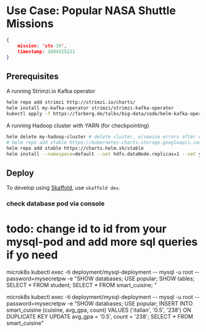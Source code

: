 # Use Case: Popular NASA Shuttle Missions

```json
{ 
	mission: 'sts-10', 
	timestamp: 1604325221 
}
```

## Prerequisites

A running Strimzi.io Kafka operator

```bash
helm repo add strimzi http://strimzi.io/charts/
helm install my-kafka-operator strimzi/strimzi-kafka-operator
kubectl apply -f https://farberg.de/talks/big-data/code/helm-kafka-operator/kafka-cluster-def.yaml
```

A running Hadoop cluster with YARN (for checkpointing)

```bash
helm delete my-hadoop-cluster # delete cluster, elsewise errors after computer restart
# helm repo add stable https://kubernetes-charts.storage.googleapis.com/ -->nolonger available, instead try:
helm repo add stable https://charts.helm.sh/stable
helm install --namespace=default --set hdfs.dataNode.replicas=1 --set yarn.nodeManager.replicas=1 --set hdfs.webhdfs.enabled=true my-hadoop-cluster stable/hadoop
```


## Deploy

To develop using [Skaffold](https://skaffold.dev/), use `skaffold dev`. 






### check database pod via console
# todo: change id to id from your mysql-pod and add more sql queries if yo need
microk8s kubectl exec -ti deployment/mysql-deployment -- mysql -u root --password=mysecretpw -e "SHOW databases; USE popular; SHOW tables; SELECT * FROM student; SELECT * FROM smart_cuisine; "
  
microk8s kubectl exec -ti deployment/mysql-deployment -- mysql -u root --password=mysecretpw -e "SHOW databases; USE popular; INSERT INTO smart_cuisine (cuisine, avg_gpa, count) VALUES ('italian', '0.5', '238') ON DUPLICATE KEY UPDATE avg_gpa = '0.5', count = '238'; SELECT * FROM smart_cuisine"